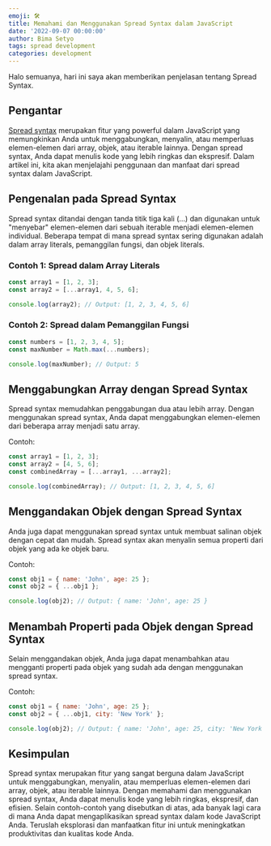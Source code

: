 ```yaml
---
emoji: 🛠️
title: Memahami dan Menggunakan Spread Syntax dalam JavaScript
date: '2022-09-07 00:00:00'
author: Bima Setyo
tags: spread development
categories: development
---
```


Halo semuanya, hari ini saya akan memberikan penjelasan tentang Spread Syntax.

## Pengantar

[Spread syntax](https://developer.mozilla.org/en-US/docs/Web/JavaScript/Reference/Operators/Spread_syntax) merupakan fitur yang powerful dalam JavaScript yang memungkinkan Anda untuk menggabungkan, menyalin, atau memperluas elemen-elemen dari array, objek, atau iterable lainnya. Dengan spread syntax, Anda dapat menulis kode yang lebih ringkas dan ekspresif. Dalam artikel ini, kita akan menjelajahi penggunaan dan manfaat dari spread syntax dalam JavaScript.

## Pengenalan pada Spread Syntax

Spread syntax ditandai dengan tanda titik tiga kali (...) dan digunakan untuk "menyebar" elemen-elemen dari sebuah iterable menjadi elemen-elemen individual. Beberapa tempat di mana spread syntax sering digunakan adalah dalam array literals, pemanggilan fungsi, dan objek literals.

### Contoh 1: Spread dalam Array Literals

```javascript
const array1 = [1, 2, 3];
const array2 = [...array1, 4, 5, 6];

console.log(array2); // Output: [1, 2, 3, 4, 5, 6]
```

### Contoh 2: Spread dalam Pemanggilan Fungsi

```javascript
const numbers = [1, 2, 3, 4, 5];
const maxNumber = Math.max(...numbers);

console.log(maxNumber); // Output: 5
```

## Menggabungkan Array dengan Spread Syntax

Spread syntax memudahkan penggabungan dua atau lebih array. Dengan menggunakan spread syntax, Anda dapat menggabungkan elemen-elemen dari beberapa array menjadi satu array.

Contoh:

```javascript
const array1 = [1, 2, 3];
const array2 = [4, 5, 6];
const combinedArray = [...array1, ...array2];

console.log(combinedArray); // Output: [1, 2, 3, 4, 5, 6]
```

## Menggandakan Objek dengan Spread Syntax

Anda juga dapat menggunakan spread syntax untuk membuat salinan objek dengan cepat dan mudah. Spread syntax akan menyalin semua properti dari objek yang ada ke objek baru.

Contoh:

```javascript
const obj1 = { name: 'John', age: 25 };
const obj2 = { ...obj1 };

console.log(obj2); // Output: { name: 'John', age: 25 }
```

## Menambah Properti pada Objek dengan Spread Syntax

Selain menggandakan objek, Anda juga dapat menambahkan atau mengganti properti pada objek yang sudah ada dengan menggunakan spread syntax.

Contoh:

```javascript
const obj1 = { name: 'John', age: 25 };
const obj2 = { ...obj1, city: 'New York' };

console.log(obj2); // Output: { name: 'John', age: 25, city: 'New York' }
```

## Kesimpulan

Spread syntax merupakan fitur yang sangat berguna dalam JavaScript untuk menggabungkan, menyalin, atau memperluas elemen-elemen dari array, objek, atau iterable lainnya. Dengan memahami dan menggunakan spread syntax, Anda dapat menulis kode yang lebih ringkas, ekspresif, dan efisien. Selain contoh-contoh yang disebutkan di atas, ada banyak lagi cara di mana Anda dapat mengaplikasikan spread syntax dalam kode JavaScript Anda. Teruslah eksplorasi dan manfaatkan fitur ini untuk meningkatkan produktivitas dan kualitas kode Anda.

```toc

```
